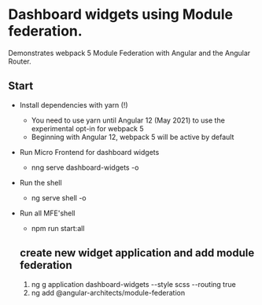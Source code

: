 # Dashboard widgets using Module federation.

Demonstrates webpack 5 Module Federation with Angular and the Angular Router.

## Start

- Install dependencies with yarn (!)
  - You need to use yarn until Angular 12 (May 2021) to use the experimental opt-in for webpack 5
  - Beginning with Angular 12, webpack 5 will be active by default
- Run Micro Frontend for dashboard widgets
  - nng serve dashboard-widgets -o
- Run the shell
  - ng serve shell -o

- Run all MFE'shell
  - npm run start:all


  ## create new widget application and add module federation
   1. ng g application dashboard-widgets --style scss --routing true
   2. ng add @angular-architects/module-federation
